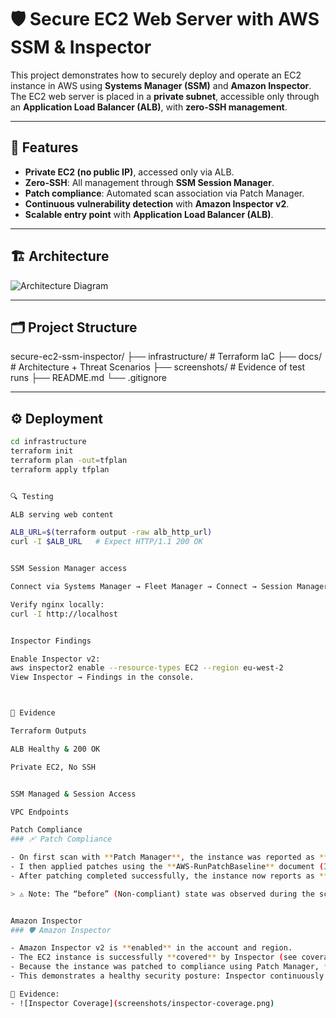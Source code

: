# 🛡 Secure EC2 Web Server with AWS SSM & Inspector

This project demonstrates how to securely deploy and operate an EC2 instance in AWS using **Systems Manager (SSM)** and **Amazon Inspector**.  
The EC2 web server is placed in a **private subnet**, accessible only through an **Application Load Balancer (ALB)**, with **zero-SSH management**.

---

## 🚀 Features

- **Private EC2 (no public IP)**, accessed only via ALB.  
- **Zero-SSH**: All management through **SSM Session Manager**.  
- **Patch compliance**: Automated scan association via Patch Manager.  
- **Continuous vulnerability detection** with **Amazon Inspector v2**.  
- **Scalable entry point** with **Application Load Balancer (ALB)**.  

---

## 🏗 Architecture

![Architecture Diagram](docs/architecture-diagram.png)

---

## 🗂 Project Structure

secure-ec2-ssm-inspector/
├── infrastructure/ # Terraform IaC
├── docs/ # Architecture + Threat Scenarios
├── screenshots/ # Evidence of test runs
├── README.md
└── .gitignore


---

## ⚙️ Deployment

```bash
cd infrastructure
terraform init
terraform plan -out=tfplan
terraform apply tfplan


🔍 Testing

ALB serving web content

ALB_URL=$(terraform output -raw alb_http_url)
curl -I $ALB_URL   # Expect HTTP/1.1 200 OK


SSM Session Manager access

Connect via Systems Manager → Fleet Manager → Connect → Session Manager.

Verify nginx locally:
curl -I http://localhost


Inspector Findings

Enable Inspector v2:
aws inspector2 enable --resource-types EC2 --region eu-west-2
View Inspector → Findings in the console.



📸 Evidence

Terraform Outputs

ALB Healthy & 200 OK

Private EC2, No SSH


SSM Managed & Session Access

VPC Endpoints

Patch Compliance
### 🩹 Patch Compliance

- On first scan with **Patch Manager**, the instance was reported as **Non-compliant** due to missing security updates.  
- I then applied patches using the **AWS-RunPatchBaseline** document (Install operation).  
- After patching completed successfully, the instance now reports as **Compliant** in Patch Manager.  

> ⚠️ Note: The “before” (Non-compliant) state was observed during the scan but not captured as a screenshot. The “after” (Compliant) state is shown below as evidence of successful remediation.


Amazon Inspector
### 🛡 Amazon Inspector

- Amazon Inspector v2 is **enabled** in the account and region.  
- The EC2 instance is successfully **covered** by Inspector (see coverage screenshot).  
- Because the instance was patched to compliance using Patch Manager, **no active CVEs were reported** at the time of testing.  
- This demonstrates a healthy security posture: Inspector continuously scans, but with all updates applied the system is currently in a **Compliant and secure state**.  

📸 Evidence:  
- ![Inspector Coverage](screenshots/inspector-coverage.png)





